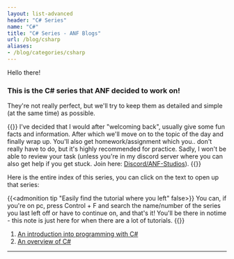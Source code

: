 ```yaml
---
layout: list-advanced
header: "C# Series"
name: "C#"
title: "C# Series - ANF Blogs"
url: /blog/csharp
aliases:
- /blog/categories/csharp
---
```


Hello there!

<div class="description">
    <h3>This is the C# series that ANF decided to work on!</h3>
    <p>They're not really perfect, but we'll try to keep them as detailed and simple (at the same time) as possible.</p>
</div>

{{<admonition type=note title="The architecture of our tutorials" >}}
I've decided that I would after "welcoming back", usually give some fun facts and information. After which we'll move on to the topic of the day and finally wrap up. You'll also get homework/assignment which you.. don't really have to do, but it's highly recommended for practice. Sadly, I won't be able to review your task (unless you're in my discord server where you can also get help if you get stuck. Join here: [Discord/ANF-Studios](https://discord.gg/fKWpK7A)).
{{</admonition>}}


Here is the entire index of this series, you can click on the text to open up that series:


{{<admonition tip "Easily find the tutorial where you left" false>}}
You can, if you're on pc, press Control + F and search the name/number of the series you last left off or have to continue on, and that's it! You'll be there in notime - this note is just here for when there are a lot of tutorials.
{{</admonition>}}


1. [An introduction into programming with C#](/blog/csharp/introduction)
2. [An overview of C#](/blog/csharp/overview)


<hr/>